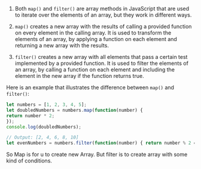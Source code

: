 
1. Both `map()` and `filter()` are array methods in JavaScript that are used to iterate over the elements of an array, but they work in different ways.

2. `map()` creates a new array with the results of calling a provided function on every element in the calling array. It is used to transform the elements of an array, by applying a function on each element and returning a new array with the results.

3. `filter()` creates a new array with all elements that pass a certain test implemented by a provided function. It is used to filter the elements of an array, by calling a function on each element and including the element in the new array if the function returns true.

Here is an example that illustrates the difference between `map()` and `filter()`:

```js
let numbers = [1, 2, 3, 4, 5]; 
let doubledNumbers = numbers.map(function(number) { 
return number * 2; 
}); 
console.log(doubledNumbers); 

// Output: [2, 4, 6, 8, 10] 
let evenNumbers = numbers.filter(function(number) { return number % 2 == 0; }); console.log(evenNumbers); // Output: [2, 4]
```

So Map is for u to create new Array. But filter is to create array with some kind of conditions.